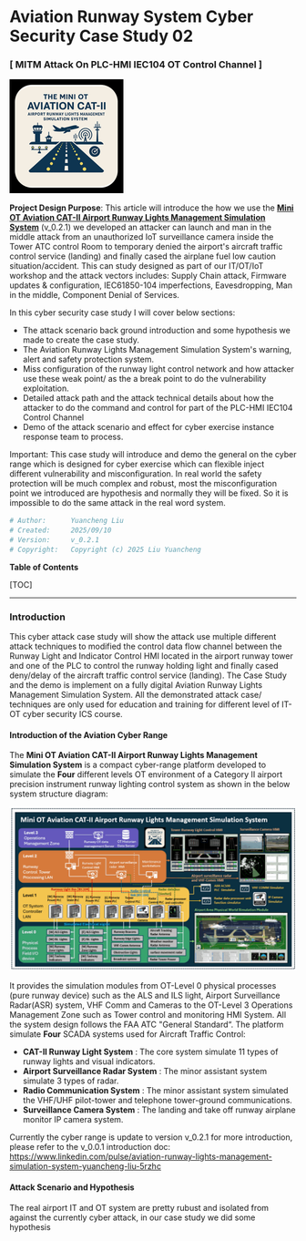 # Aviation Runway System Cyber Security Case Study 02

### [ MITM Attack On PLC-HMI IEC104 OT Control Channel ]

![](2_CaseStudy_MITM_Img/logo_mid.png)

**Project Design Purpose**: This article will introduce the how we use the [**Mini OT Aviation CAT-II Airport Runway Lights Management Simulation System**](https://www.linkedin.com/pulse/aviation-runway-lights-management-simulation-system-yuancheng-liu-5rzhc) (v_0.2.1) we developed  an attacker can launch and man in the middle attack from an unauthorized IoT  surveillance camera inside the Tower ATC control Room to temporary denied the airport's aircraft traffic control service (landing) and finally cased the airplane fuel low caution situation/accident. This can study designed as part of our IT/OT/IoT workshop and the attack vectors includes: Supply Chain attack, Firmware updates & configuration, IEC61850-104 imperfections, Eavesdropping, Man in the middle, Component Denial of Services.

In this cyber security case study I will cover below sections:

- The attack scenario back ground introduction and some hypothesis we made to create the case study.
- The Aviation Runway Lights Management Simulation System's warning, alert and safety protection system.
- Miss configuration of the runway light control network and how attacker use these weak point/   as the a break point to do the vulnerability exploitation. 
- Detailed attack path and the attack technical details about how the attacker to do the command and control for part of the PLC-HMI IEC104 Control Channel
- Demo of the attack scenario and effect for cyber exercise instance response team to process. 

Important: This case study will introduce and demo the general on the cyber range which is designed for cyber exercise which can flexible inject different vulnerability and misconfiguration.  In real world the safety protection will be much complex and robust,  most the misconfiguration point we introduced are hypothesis  and normally they will be fixed. So it is impossible to do the same attack in the real word system.

```python
# Author:      Yuancheng Liu
# Created:     2025/09/10
# Version:     v_0.2.1
# Copyright:   Copyright (c) 2025 Liu Yuancheng
```

**Table of Contents** 

[TOC]

------

### Introduction

This cyber attack case study will show the attack use multiple different attack techniques to modified the control data flow channel between the Runway Light and Indicator Control HMI located in the airport runway tower and one of the PLC to control the runway holding light and finally cased deny/delay of the aircraft traffic control service (landing). The Case Study and the demo is implement on a fully digital Aviation Runway Lights Management Simulation System. All the demonstrated attack case/ techniques are only used for education and training for different level of IT-OT cyber security ICS course. 

#### Introduction of the Aviation Cyber Range

The **Mini OT Aviation CAT-II Airport Runway Lights Management Simulation System** is a compact cyber-range platform developed to simulate the **Four** different levels OT environment of a Category II airport precision instrument runway lighting control system as shown in the below system structure diagram:

![](2_CaseStudy_MITM_Img/s_03.png)

It provides the simulation modules from OT-Level 0 physical processes (pure runway device) such as the ALS and ILS light, Airport Surveillance Radar(ASR) system, VHF Comm and Cameras to the OT-Level 3 Operations Management Zone such as Tower control and monitoring HMI System. All the system design follows the FAA ATC "General Standard“. The platform simulate **Four** SCADA systems used for Aircraft Traffic Control: 

- **CAT-II Runway Light System** : The core system simulate 11 types of runway lights and visual indicators.
- **Airport Surveillance Radar System** : The minor assistant system simulate 3 types of radar.
- **Radio Communication System** : The minor assistant system simulated the VHF/UHF pilot-tower and telephone tower-ground communications.
- **Surveillance Camera System** : The landing and take off runway airplane monitor IP camera system.

Currently the cyber range is update to version v_0.2.1 for more introduction, please refer to the v_0.0.1 introduction doc: https://www.linkedin.com/pulse/aviation-runway-lights-management-simulation-system-yuancheng-liu-5rzhc



#### Attack Scenario and Hypothesis 

The real airport IT and OT system are pretty rubust and isolated from against the currently cyber attack, in our case study we did some hypothesis 